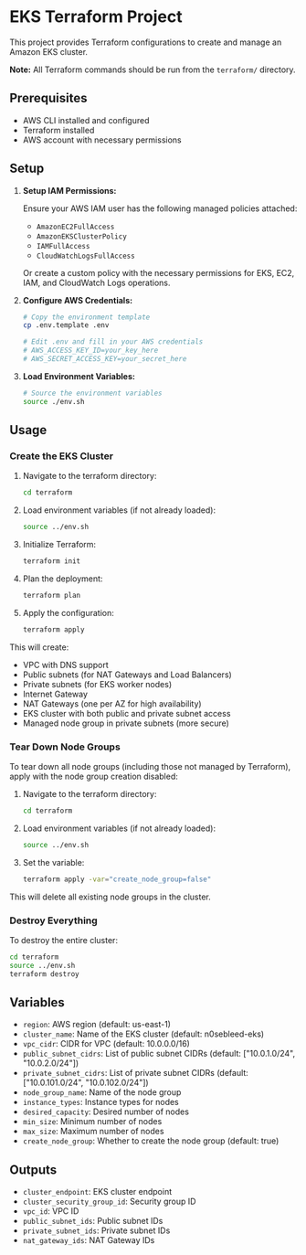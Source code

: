 # EKS Terraform Project

This project provides Terraform configurations to create and manage an Amazon EKS cluster.

**Note:** All Terraform commands should be run from the `terraform/` directory.

## Prerequisites

- AWS CLI installed and configured
- Terraform installed
- AWS account with necessary permissions

## Setup

1. **Setup IAM Permissions:**
   
   Ensure your AWS IAM user has the following managed policies attached:
   - `AmazonEC2FullAccess`
   - `AmazonEKSClusterPolicy` 
   - `IAMFullAccess`
   - `CloudWatchLogsFullAccess`
   
   Or create a custom policy with the necessary permissions for EKS, EC2, IAM, and CloudWatch Logs operations.

2. **Configure AWS Credentials:**
   ```bash
   # Copy the environment template
   cp .env.template .env

   # Edit .env and fill in your AWS credentials
   # AWS_ACCESS_KEY_ID=your_key_here
   # AWS_SECRET_ACCESS_KEY=your_secret_here
   ```

3. **Load Environment Variables:**
   ```bash
   # Source the environment variables
   source ./env.sh
   ```

## Usage

### Create the EKS Cluster

1. Navigate to the terraform directory:
   ```bash
   cd terraform
   ```

2. Load environment variables (if not already loaded):
   ```bash
   source ../env.sh
   ```

3. Initialize Terraform:
   ```bash
   terraform init
   ```

4. Plan the deployment:
   ```bash
   terraform plan
   ```

5. Apply the configuration:
   ```bash
   terraform apply
   ```

This will create:
- VPC with DNS support
- Public subnets (for NAT Gateways and Load Balancers)
- Private subnets (for EKS worker nodes)
- Internet Gateway
- NAT Gateways (one per AZ for high availability)
- EKS cluster with both public and private subnet access
- Managed node group in private subnets (more secure)

### Tear Down Node Groups

To tear down all node groups (including those not managed by Terraform), apply with the node group creation disabled:

1. Navigate to the terraform directory:
   ```bash
   cd terraform
   ```

2. Load environment variables (if not already loaded):
   ```bash
   source ../env.sh
   ```

3. Set the variable:
   ```bash
   terraform apply -var="create_node_group=false"
   ```

This will delete all existing node groups in the cluster.

### Destroy Everything

To destroy the entire cluster:
```bash
cd terraform
source ../env.sh
terraform destroy
```

## Variables

- `region`: AWS region (default: us-east-1)
- `cluster_name`: Name of the EKS cluster (default: n0sebleed-eks)
- `vpc_cidr`: CIDR for VPC (default: 10.0.0.0/16)
- `public_subnet_cidrs`: List of public subnet CIDRs (default: ["10.0.1.0/24", "10.0.2.0/24"])
- `private_subnet_cidrs`: List of private subnet CIDRs (default: ["10.0.101.0/24", "10.0.102.0/24"])
- `node_group_name`: Name of the node group
- `instance_types`: Instance types for nodes
- `desired_capacity`: Desired number of nodes
- `min_size`: Minimum number of nodes
- `max_size`: Maximum number of nodes
- `create_node_group`: Whether to create the node group (default: true)

## Outputs

- `cluster_endpoint`: EKS cluster endpoint
- `cluster_security_group_id`: Security group ID
- `vpc_id`: VPC ID
- `public_subnet_ids`: Public subnet IDs
- `private_subnet_ids`: Private subnet IDs
- `nat_gateway_ids`: NAT Gateway IDs